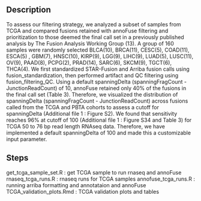 ## Description

To assess our filtering strategy, we analyzed a subset of samples from TCGA and compared fusions retained with annoFuse filtering and prioritization to those deemed the final call set in a previously published analysis by The Fusion Analysis Working Group (13). A group of 160 samples were randomly selected BLCA(10), BRCA(11), CESC(5), COAD(11),  ESCA(5) , GBM(7), HNSC(10), KIRP(9), LGG(9), LIHC(9), LUAD(5), LUSC(11), OV(9), PAAD(8), PCPG(2), PRAD(14), SARC(6), SKCM(9), TGCT(6), THCA(4). We first standardized STAR-Fusion and Arriba fusion calls using fusion_standardization, then performed artifact and QC filtering using fusion_filtering_QC. Using a default spanningDelta (spanningFragCount - JunctionReadCount) of 10, annoFuse retained only 40% of the fusions in the final call set (Table 3). Therefore, we visualized the distribution of spanningDelta (spanningFragCount - JunctionReadCount) across fusions called from the TCGA and PBTA cohorts to assess a cutoff for spanningDelta (Additional file 1 : Figure S2). We found that sensitivity reaches 96% at cutoff of 100 (Additional file 1 : Figure S34 and Table 3) for TCGA 50 to 76 bp read length RNAseq data. Therefore, we have implemented a default spanningDelta of 100 and made this a customizable input parameter. 


## Steps 
get_tcga_sample_set.R : get TCGA sample to run rnaseq and annoFuse
rnaseq_tcga_runs.R : rnaseq runs for TCGA samples
annofuse_tcga_runs.R : running arriba formatting and annotataion and annoFuse
TCGA_validation_plots.Rmd : TCGA validation plots and tables
